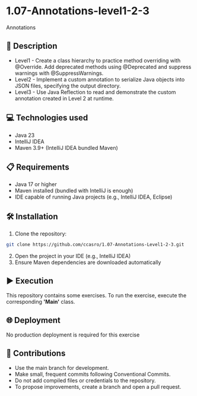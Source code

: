 # 1.07-Annotations-level1-2-3
Annotations

## 📄 Description

- Level1 - Create a class hierarchy to practice method overriding with @Override. Add deprecated methods 
  using @Deprecated and suppress warnings with @SuppressWarnings.
- Level2 - Implement a custom annotation to serialize Java objects into JSON files, specifying the output directory.
- Level3 - Use Java Reflection to read and demonstrate the custom annotation created in Level 2 at runtime.

## 💻 Technologies used

- Java 23
- IntelliJ IDEA
- Maven 3.9+ (IntelliJ IDEA bundled Maven)

## 📋 Requirements

- Java 17 or higher
- Maven installed (bundled with IntelliJ is enough)
- IDE capable of running Java projects (e.g., IntelliJ IDEA, Eclipse)

## 🛠️ Installation

1. Clone the repository:

```bash
git clone https://github.com/ccasro/1.07-Annotations-Level1-2-3.git
```

2. Open the project in your IDE (e.g., IntelliJ IDEA)
3. Ensure Maven dependencies are downloaded automatically

## ▶️ Execution

This repository contains some exercises. To run the exercise, execute the corresponding **'Main'** class.

## 🌐 Deployment

No production deployment is required for this exercise

## 🤝 Contributions

- Use the main branch for development.
- Make small, frequent commits following Conventional Commits.
- Do not add compiled files or credentials to the repository.
- To propose improvements, create a branch and open a pull request.
